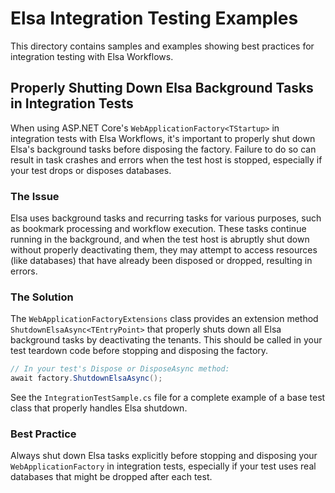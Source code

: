 # Elsa Integration Testing Examples

This directory contains samples and examples showing best practices for integration testing with Elsa Workflows.

## Properly Shutting Down Elsa Background Tasks in Integration Tests

When using ASP.NET Core's `WebApplicationFactory<TStartup>` in integration tests with Elsa Workflows, it's important to properly shut down Elsa's background tasks before disposing the factory. Failure to do so can result in task crashes and errors when the test host is stopped, especially if your test drops or disposes databases.

### The Issue

Elsa uses background tasks and recurring tasks for various purposes, such as bookmark processing and workflow execution. These tasks continue running in the background, and when the test host is abruptly shut down without properly deactivating them, they may attempt to access resources (like databases) that have already been disposed or dropped, resulting in errors.

### The Solution

The `WebApplicationFactoryExtensions` class provides an extension method `ShutdownElsaAsync<TEntryPoint>` that properly shuts down all Elsa background tasks by deactivating the tenants. This should be called in your test teardown code before stopping and disposing the factory.

```csharp
// In your test's Dispose or DisposeAsync method:
await factory.ShutdownElsaAsync();
```

See the `IntegrationTestSample.cs` file for a complete example of a base test class that properly handles Elsa shutdown.

### Best Practice

Always shut down Elsa tasks explicitly before stopping and disposing your `WebApplicationFactory` in integration tests, especially if your test uses real databases that might be dropped after each test.